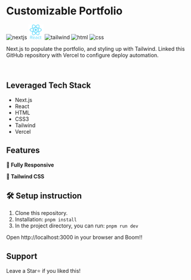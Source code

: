# Customizable Portfolio

<p align="left">
  <img src="https://github.com/kuri-sun/customizable-portfolio/assets/62743644/ca047077-f3e7-41f3-a5bb-4cb6d398f5b4" alt="nextjs" width="40" height="40"/>
  <img src="https://raw.githubusercontent.com/devicons/devicon/master/icons/react/react-original-wordmark.svg" alt="react" width="40" height="40"/>
  <img src="https://github.com/kuri-sun/portfolio/assets/62743644/3826258f-68cf-4c32-b94a-fdbe64462d75" alt="tailwind" width="40" height="40"/>
  <img src="https://github.com/kuri-sun/portfolio/assets/62743644/99f88f0f-21d0-461e-b3bc-fd0695879d76" alt="html" width="40" height="40"/>
  <img src="https://github.com/kuri-sun/portfolio/assets/62743644/34216922-fae1-48be-a72b-dae01e0e75e8" alt="css" width="40" height="40"/>
</p>

Next.js to populate the portfolio, and styling up with Tailwind.
Linked this GitHub repository with Vercel to configure deploy automation.

<br/>

## Leveraged Tech Stack

- Next.js
- React
- HTML
- CSS3
- Tailwind
- Vercel

## Features

**📱 Fully Responsive**

**🎨 Tailwind CSS**

## 🛠 Setup instruction

1. Clone this repository.
2. Installation: `pnpm install`
3. In the project directory, you can run: `pnpm run dev`

Open http://localhost:3000 in your browser and Boom!!

## Support

Leave a Star⭐ if you liked this!
